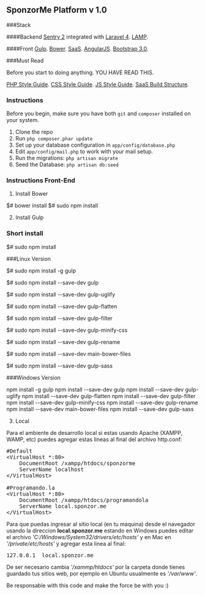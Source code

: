 ## SponzorMe Platform v 1.0

###Stack

####Backend
[Sentry 2](https://github.com/cartalyst/sentry) integrated with [Laravel 4](https://github.com/laravel/laravel/tree/develop).
[LAMP](http://en.wikipedia.org/wiki/LAMP_%28software_bundle%29).

####Front
[Gulp](http://gulpjs.com/).
[Bower](http://bower.io).
[SaaS](http://sass-lang.com).
[AngularJS](https://angularjs.org/).
[Bootstrap 3.0](http://getbootstrap.com).

###Must Read

Before you start to doing anything. YOU HAVE READ THIS.

[PHP Style Guide](https://github.com/SponzorMe/php-style-guide).
[CSS Style Guide](https://github.com/SponzorMe/css-style-guide).
[JS Style Guide](https://github.com/SponzorMe/javascript-style-guide).
[SaaS Build Structure](https://github.com/SponzorMe/sass-build-structure).



### Instructions

Before you begin, make sure you have both ```git``` and ```composer``` installed on your system.

1. Clone the repo
2. Run ```php composer.phar update```
3. Set up your database configuration in ```app/config/database.php```
4. Edit ```app/config/mail.php``` to work with your mail setup.
5. Run the migrations: ```php artisan migrate```
6. Seed the Database: ```php artisan db:seed```


### Instructions Front-End

1. Install Bower

$# bower install
$# sudo npm install

2. Install Gulp

### Short install

$# sudo npm install

###Linux Version

$# sudo npm install -g gulp

$# sudo npm install --save-dev gulp

$# sudo npm install --save-dev gulp-uglify

$# sudo npm install --save-dev gulp-flatten

$# sudo npm install --save-dev gulp-filter

$# sudo npm install --save-dev gulp-minify-css

$# sudo npm install --save-dev gulp-rename

$# sudo npm install --save-dev main-bower-files

$# sudo npm install --save-dev gulp-sass

###Windows Version

npm install -g gulp
npm install --save-dev gulp
npm install --save-dev gulp-uglify
npm install --save-dev gulp-flatten
npm install --save-dev gulp-filter
npm install --save-dev gulp-minify-css
npm install --save-dev gulp-rename
npm install --save-dev main-bower-files
npm install --save-dev gulp-sass

3. Local

Para el ambiente de desarrollo local si estas usando Apache (XAMPP, WAMP, etc) puedes agregar estas lineas al final del archivo http.conf:

<pre>
#Default
&lt;VirtualHost *:80&gt;
    DocumentRoot /xampp/htdocs/sponzorme
    ServerName localhost
&lt;/VirtualHost&gt;

#Programando.la
&lt;VirtualHost *:80&gt;
    DocumentRoot /xampp/htdocs/programandola
    ServerName local.sponzor.me
&lt;/VirtualHost&gt;
</pre>

Para que puedas ingresar al sitio local (en tu maquina) desde el navegador usando la direccion **local.sponzor.me** estando en Windows puedes editar el archivo *'C:/Windows/System32/drivers/etc/hosts'* y en Mac en *'/private/etc/hosts'* y agregar esta linea al final:

<pre>127.0.0.1  local.sponzor.me</pre>

De ser necesario cambia *'/xammp/htdocs'* por la carpeta donde tienes guardado tus sitios web, por ejemplo en Ubuntu usualmente es *'/var/www'*.



Be responsable with this code and make the force be with you :)
